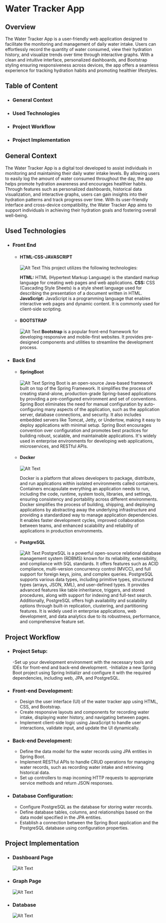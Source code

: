 # Water Tracker App

## Overview

The Water Tracker App is a user-friendly web application designed to facilitate the monitoring and management of daily water intake. Users can effortlessly record the quantity of water consumed, view their hydration history, and visualize trends over time through interactive graphs. With a clean and intuitive interface, personalized dashboards, and Bootstrap styling ensuring responsiveness across devices, the app offers a seamless experience for tracking hydration habits and promoting healthier lifestyles.

## Table of Content

- ### General Context
- ### Used Technologies
- ### Project Workflow
- ### Project Implementation

## General Context

The Water Tracker App is a digital tool developed to assist individuals in monitoring and maintaining their daily water intake levels. By allowing users to easily log the amount of water consumed throughout the day, the app helps promote hydration awareness and encourages healthier habits. Through features such as personalized dashboards, historical data visualization, and interactive graphs, users can gain insights into their hydration patterns and track progress over time. With its user-friendly interface and cross-device compatibility, the Water Tracker App aims to support individuals in achieving their hydration goals and fostering overall well-being.

## Used Technologies

- ### Front End
  - #### HTML-CSS-JAVASCRIPT
    ![Alt Text](https://github.com/salaaaheddine/WaterTrackerApp/blob/main/readmeimgs/HtmlCssJs.jpeg)
    This project utilizes the following technologies:

    **HTML:** HTML (Hypertext Markup Language) is the standard markup language for creating web pages and web applications.
    **CSS:** CSS (Cascading Style Sheets) is a style sheet language used for describing the presentation of a document written in HTML.
    **JavaScript:** JavaScript is a programming language that enables interactive web pages and dynamic content. It is commonly used for client-side scripting.
    
  - #### BOOTSTRAP
    ![Alt Text](https://github.com/salaaaheddine/WaterTrackerApp/blob/main/readmeimgs/bootstrap.jpg)
    **Bootstrap** is a popular front-end framework for developing responsive and mobile-first websites. It provides pre-designed components and utilities to streamline the development process.
    
- ### Back End
  - #### SpringBoot
    ![Alt Text](https://github.com/salaaaheddine/WaterTrackerApp/blob/main/readmeimgs/spring.jpg)
    Spring Boot is an open-source Java-based framework built on top of the Spring Framework. It simplifies the process of creating stand-alone, production-grade Spring-based applications by providing a pre-configured environment and set of conventions. Spring Boot eliminates the need for manual configuration by auto-configuring many aspects of the application, such as the application server, database connections, and security. It also includes embedded servers like Tomcat, Jetty, or Undertow, making it easy to deploy applications with minimal setup. Spring Boot encourages convention over configuration and promotes best practices for building robust, scalable, and maintainable applications. It's widely used in enterprise environments for developing web applications, microservices, and RESTful APIs.

  - #### Docker
    ![Alt Text](https://github.com/salaaaheddine/WaterTrackerApp/blob/main/readmeimgs/Docker.png)
    
    Docker is a platform that allows developers to package, distribute, and run applications within isolated environments called containers. Containers encapsulate everything an application needs to run, including the code, runtime, system tools, libraries, and settings, ensuring consistency and portability across different environments. Docker simplifies the process of building, shipping, and deploying applications by abstracting away the underlying infrastructure and providing a standardized way to manage application dependencies. It enables faster development cycles, improved collaboration between teams, and enhanced scalability and reliability of applications in production environments.

  - #### PostgreSQL
    ![Alt Text](https://github.com/salaaaheddine/WaterTrackerApp/blob/main/readmeimgs/postgres-logo.png)
    PostgreSQL is a powerful open-source relational database management system (RDBMS) known for its reliability, extensibility, and compliance with SQL standards. It offers features such as ACID compliance, multi-version concurrency control (MVCC), and full support for foreign keys, joins, and complex queries. PostgreSQL supports various data types, including primitive types, structured types (arrays, JSON, XML), and user-defined types. It provides advanced features like table inheritance, triggers, and stored procedures, along with support for indexing and full-text search. Additionally, PostgreSQL offers high availability and scalability options through built-in replication, clustering, and partitioning features. It is widely used in enterprise applications, web development, and data analytics due to its robustness, performance, and comprehensive feature set.

## Project Workflow
  - ### Project Setup:
    -Set up your development environment with the necessary tools and IDEs for front-end and back-end development.
    -Initialize a new Spring Boot project using Spring Initializr and configure it with the required dependencies, including web, JPA, and PostgreSQL.
  - ### Front-end Development:
    - Design the user interface (UI) of the water tracker app using HTML, CSS, and Bootstrap.
    - Create responsive layouts and components for recording water intake, displaying water history, and navigating between pages.
    - Implement client-side logic using JavaScript to handle user interactions, validate input, and update the UI dynamically.

  - ### Back-end Development:
    - Define the data model for the water records using JPA entities in Spring Boot.
    - Implement RESTful APIs to handle CRUD operations for managing water records, such as recording water intake and retrieving historical data.
    - Set up controllers to map incoming HTTP requests to appropriate service methods and return JSON responses.
  - ### Database Configuration:
    - Configure PostgreSQL as the database for storing water records.
    - Define database tables, columns, and relationships based on the data model specified in the JPA entities.
    - Establish a connection between the Spring Boot application and the PostgreSQL database using configuration properties.

## Project Implementation
  - ### Dashboard Page
    ![Alt Text](https://github.com/salaaaheddine/WaterTrackerApp/blob/main/readmeimgs/dashboard.png)
  - ### Graph Page
    ![Alt Text](https://github.com/salaaaheddine/WaterTrackerApp/blob/main/readmeimgs/graph.png)
  - ### Database
    ![Alt Text](https://github.com/salaaaheddine/WaterTrackerApp/blob/main/readmeimgs/database.png)


    


